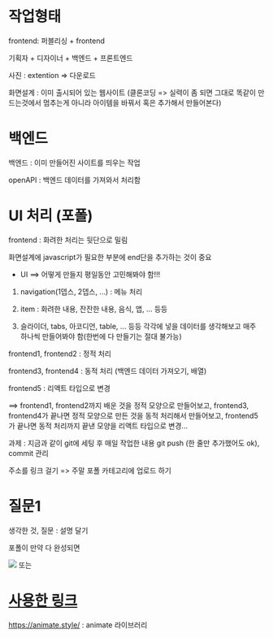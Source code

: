 
# 작업형태

frontend: 퍼블리싱 + frontend

기획자 + 디자이너 + 백엔드 + 프론트엔드

사진 : extention => 다운로드

화면설계 : 이미 출시되어 있는 웹사이트 (클론코딩 => 실력이 좀 되면 그대로 똑같이 만드는것에서 멈추는게 아니라 아이템을 바꿔서 혹은 추가해서 만들어본다)


# 백엔드

백엔드 : 이미 만들어진 사이트를 띄우는 작업

openAPI : 백엔드 데이터를 가져와서 처리함


# UI 처리 (포폴)

frontend : 화려한 처리는 뒷단으로 밀림

화면설계에 javascript가 필요한 부분에 end단을 추가하는 것이 중요


- UI ==> 어떻게 만들지 평일동안 고민해봐야 함!!!

1. navigation(1뎁스, 2뎁스, ...) : 메뉴 처리

2. item : 화려한 내용, 잔잔한 내용, 음식, 앱, ... 등등

3. 슬라이더, tabs, 아코디언, table, ... 등등 각각에 넣을 데이터를 생각해보고 매주 하나씩 만들어봐야 함(한번에 다 만들기는 절대 불가능)

frontend1, frontend2 : 정적 처리

frontend3, frontend4 : 동적 처리 (백엔드 데이터 가져오기, 배열)

frontend5 : 리액트 타입으로 변경

==> frontend1, frontend2까지 배운 것을 정적 모양으로 만들어보고, frontend3, frontend4가 끝나면 정적 모양으로 만든 것을 동적 처리해서 만들어보고, frontend5가 끝나면 동적 처리까지 끝낸 모양을 리액트 타입으로 변경...


과제 : 지금과 같이 git에 세팅 후 매일 작업한 내용 git push (한 줄만 추가했어도 ok), commit 관리

주소를 링크 걸기 => 주말 포폴 카테고리에 업로드 하기


# 질문1

생각한 것, 질문 : 설명 달기


포폴이 만약 다 완성되면

<img src = "캡쳐이미지"> 또는

<a href = "포폴링크">

# 사용한 링크
https://animate.style/ : animate 라이브러리